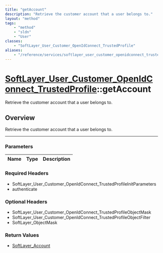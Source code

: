 ```yaml
---
title: "getAccount"
description: "Retrieve the customer account that a user belongs to."
layout: "method"
tags:
    - "method"
    - "sldn"
    - "User"
classes:
    - "SoftLayer_User_Customer_OpenIdConnect_TrustedProfile"
aliases:
    - "/reference/services/softlayer_user_customer_openidconnect_trustedprofile/getAccount"
---
```

# [SoftLayer_User_Customer_OpenIdConnect_TrustedProfile](/reference/services/SoftLayer_User_Customer_OpenIdConnect_TrustedProfile)::getAccount


Retrieve the customer account that a user belongs to.


## Overview 
Retrieve the customer account that a user belongs to.

-----

### Parameters 
|Name | Type | Description |
| --- | --- | --- |


### Required Headers
* SoftLayer_User_Customer_OpenIdConnect_TrustedProfileInitParameters
* authenticate


### Optional Headers
* SoftLayer_User_Customer_OpenIdConnect_TrustedProfileObjectMask
* SoftLayer_User_Customer_OpenIdConnect_TrustedProfileObjectFilter
* SoftLayer_ObjectMask

### Return Values
* <a href='/reference/datatypes/SoftLayer_Account'>SoftLayer_Account </a>




